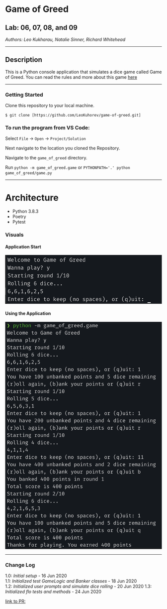 # Game of Greed

## Lab: 06, 07, 08, and 09

_Authors: Leo Kukharau, Natalie Sinner, Richard Whitehead_

---

## Description

This is a Python console application that simulates a dice game called Game of Greed. You can read the rules and more about this game [here](https://en.wikipedia.org/wiki/Dice_10000)

---

### Getting Started

Clone this repository to your local machine.

```
$ git clone [https://github.com/LeoKuhorev/game-of-greed.git]
```

### To run the program from VS Code:

Select `File` -> `Open` -> `Project/Solution`

Next navigate to the location you cloned the Repository.

Navigate to the `game_of_greed` directory.

Run `python -m game_of_greed.game` or `PYTHONPATH='.' python game_of_greed/game.py`

---

# Architecture

- Python 3.8.3
- Poetry
- Pytest

### Visuals

#### Application Start

![Game of Greed lab 2](assests/start.png)

#### Using the Application

![Image 1](assests/playing_game.png)

---

### Change Log

1.0: _Initial setup_ - 16 Jun 2020  
1.1: _Initialized test GameLogic and Banker classes_ - 18 Jun 2020  
1.2: _Initialized user prompts and simulate dice rolling_ - 20 Jun 2020
1.3: _Initialized flo tests and methods_ - 24 Jun 2020

[link to PR:](https://github.com/LeoKuhorev/game-of-greed/pull/21)
